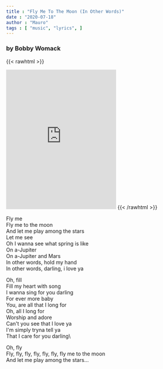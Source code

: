 ```yaml
---
title : "Fly Me To The Moon (In Other Words)"
date : "2020-07-18"
author : "Mauro"
tags : [ "music", "lyrics", ]
---
```


### by Bobby Womack

{{< rawhtml >}}
<iframe src="https://open.spotify.com/embed/track/5dPEN5o9yJSG7sa4J6qvc6" width="300" height="380" frameborder="0" allowtransparency="true" allow="encrypted-media"></iframe>
{{< /rawhtml >}}

Fly me\
Fly me to the moon\
And let me play among the stars\
Let me see\
Oh I wanna see what spring is like\
On a-Jupiter\
On a-Jupiter and Mars\
In other words, hold my hand\
In other words, darling, i love ya

Oh, fill\
Fill my heart with song\
I wanna sing for you darling\
For ever more baby\
You, are all that I long for\
Oh, all I long for\
Worship and adore\
Can't you see that I love ya\
I'm simply tryna tell ya\
That I care for you darling\

Oh, fly\
Fly, fly, fly, fly, fly, fly, fly me to the moon\
And let me play among the stars...